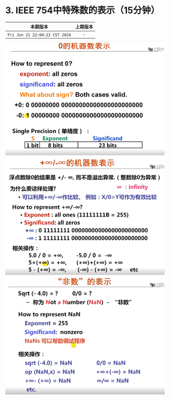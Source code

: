 # 3. IEEE 754中特殊数的表示（15分钟）

|本期版本|上期版本
|:---:|:---:
`Fri Jun 21 22:04:22 CST 2024` | -

<img src="./01.png" />
<img src="./02.png" />
<img src="./03.png" />